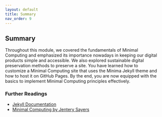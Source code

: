 ```yaml
---
layout: default
title: Summary
nav_order: 9
---
```


## Summary

Throughout this module, we covered the fundamentals of Minimal Computing and emphasized its importance nowadays in keeping our digital products simple and accessible. We also explored sustainable digital preservation methods to preserve a site. You have learned how to customize a Minimal Computing site that uses the Minima Jekyll theme and how to host it on GitHub Pages. By the end, you are now equipped with the basics to implement Minimal Computing principles effectively.

### Further Readings

- [Jekyll Documentation](https://jekyllrb.com/docs)
- [Minimal Computing by Jentery Sayers](https://jntry.work/minimalcomputing/)

